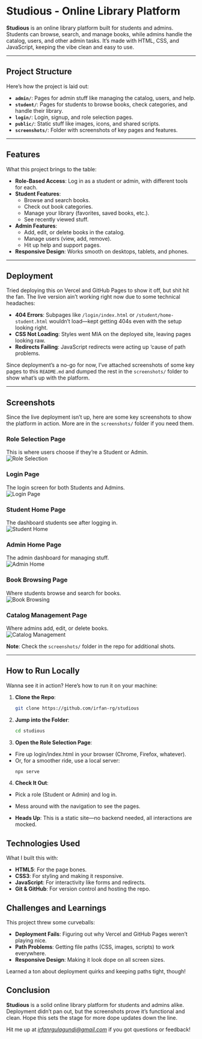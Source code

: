 # Studious - Online Library Platform

**Studious** is an online library platform built for students and admins. Students can browse, search, and manage books, while admins handle the catalog, users, and other admin tasks. It’s made with HTML, CSS, and JavaScript, keeping the vibe clean and easy to use.

---

## Project Structure

Here’s how the project is laid out:

- **`admin/`**: Pages for admin stuff like managing the catalog, users, and help.
- **`student/`**: Pages for students to browse books, check categories, and handle their library.
- **`login/`**: Login, signup, and role selection pages.
- **`public/`**: Static stuff like images, icons, and shared scripts.
- **`screenshots/`**: Folder with screenshots of key pages and features.

---

## Features

What this project brings to the table:

- **Role-Based Access**: Log in as a student or admin, with different tools for each.
- **Student Features**:
  - Browse and search books.
  - Check out book categories.
  - Manage your library (favorites, saved books, etc.).
  - See recently viewed stuff.
- **Admin Features**:
  - Add, edit, or delete books in the catalog.
  - Manage users (view, add, remove).
  - Hit up help and support pages.
- **Responsive Design**: Works smooth on desktops, tablets, and phones.

---

## Deployment

Tried deploying this on Vercel and GitHub Pages to show it off, but shit hit the fan. The live version ain’t working right now due to some technical headaches:

- **404 Errors**: Subpages like `/login/index.html` or `/student/home-student.html` wouldn’t load—kept getting 404s even with the setup looking right.
- **CSS Not Loading**: Styles went MIA on the deployed site, leaving pages looking raw.
- **Redirects Failing**: JavaScript redirects were acting up ‘cause of path problems.

Since deployment’s a no-go for now, I’ve attached screenshots of some key pages to this `README.md` and dumped the rest in the `screenshots/` folder to show what’s up with the platform.

---

## Screenshots

Since the live deployment isn’t up, here are some key screenshots to show the platform in action. More are in the `screenshots/` folder if you need them.

### Role Selection Page
This is where users choose if they’re a Student or Admin.  
![Role Selection](screenshots/role-selection.png)

### Login Page
The login screen for both Students and Admins.  
![Login Page](screenshots/login.png)

### Student Home Page
The dashboard students see after logging in.  
![Student Home](screenshots/student-home.png)

### Admin Home Page
The admin dashboard for managing stuff.  
![Admin Home](screenshots/admin-home.png)

### Book Browsing Page
Where students browse and search for books.  
![Book Browsing](screenshots/books.png)

### Catalog Management Page
Where admins add, edit, or delete books.  
![Catalog Management](screenshots/catalog.png)

**Note**: Check the `screenshots/` folder in the repo for additional shots.

---

## How to Run Locally

Wanna see it in action? Here’s how to run it on your machine:

1. **Clone the Repo**:
   ```bash
   git clone https://github.com/irfan-rg/studious

2. **Jump into the Folder**:
    ```bash
   cd studious

3. **Open the Role Selection Page**:
- Fire up login/index.html in your browser (Chrome, Firefox, whatever).
- Or, for a smoother ride, use a local server:
    ```bash
    npx serve

4. **Check It Out**:
- Pick a role (Student or Admin) and log in.
- Mess around with the navigation to see the pages.

- **Heads Up**: This is a static site—no backend needed, all interactions are mocked.

## Technologies Used

What I built this with:

- **HTML5**: For the page bones.
- **CSS3**: For styling and making it responsive.
- **JavaScript**: For interactivity like forms and redirects.
- **Git & GitHub**: For version control and hosting the repo.

## Challenges and Learnings

This project threw some curveballs:

- **Deployment Fails**: Figuring out why Vercel and GitHub Pages weren’t playing nice.
- **Path Problems**: Getting file paths (CSS, images, scripts) to work everywhere.
- **Responsive Design**: Making it look dope on all screen sizes.

Learned a ton about deployment quirks and keeping paths tight, though!

## Conclusion

**Studious** is a solid online library platform for students and admins alike. Deployment didn’t pan out, but the screenshots prove it’s functional and clean. Hope this sets the stage for more dope updates down the line.

Hit me up at *irfanrgulagundi@gmail.com* if you got questions or feedback!
